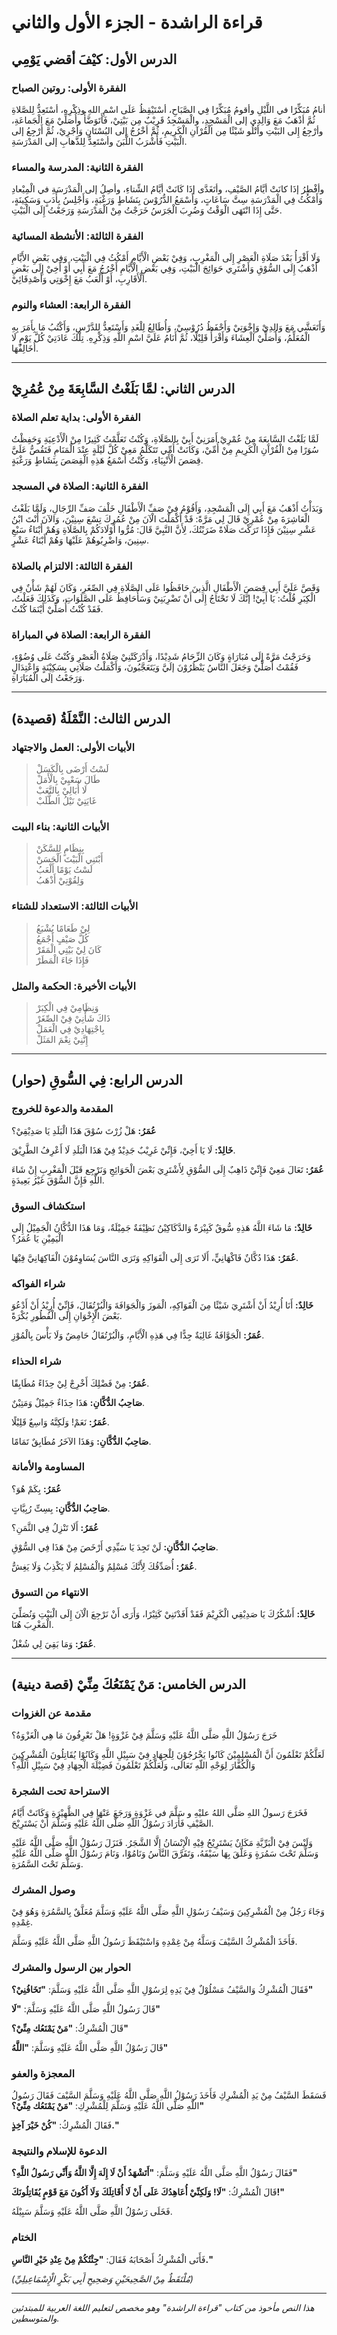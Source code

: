 # قراءة الراشدة - الجزء الأول والثاني

## الدرس الأول: كيْفَ أقضي يَوْمِي

### الفقرة الأولى: روتين الصباح
أنامُ مُبَكِّرًا في اللَّيْلِ وأقومُ مُبَكِّرًا فِي الصَّبَاحِ، أسْتَيْقِظُ عَلَى اسْمِ اللهِ وذِكْرِه، أسْتَعِدُّ لِلصَّلاةِ ثُمَّ أذْهَبُ مَعَ وَالِدِي إلى الْمَسْجِدِ، والْمَسْجِدُ قَرِيْبٌ مِن بَيْتِيْ، فَأَتَوَضَّأُ وأُصَلِّيْ مَعَ الْجَماعَةِ، وأرْجِعُ إِلى البَيْتِ وأتْلُو شَيْئًا مِن الْقُرْآنِ الْكَرِيمِ، ثُمَّ أخْرُجُ إلى البُسْتَانِ وَأجْرِيْ، ثُمَّ أَرْجِعُ إلى الْبَيْتِ فَأَشْرَبُ اللَّبَنَ وأسْتَعِدُّ لِلذَّهابِ إلى المَدْرَسَةِ.

### الفقرة الثانية: المدرسة والمساء
وأفْطِرُ إذَا كانَتْ أيَّامُ الصَّيْفِ، وأتَغَدَّى إذَا كَانَتْ أيَّامُ الشِّتاءِ، وأصِلُ إلى الْمَدْرَسَةِ في الْمِيْعادِ وَأَمْكُثُ فِي الْمَدْرَسَةِ سِتَّ سَاعَاتٍ، وَأَسْمَعُ الدُّرُوْسَ بِنَشَاطٍ وَرَغْبَةٍ، وَأَجْلِسُ بِأَدَبٍ وَسَكِينَةٍ، حَتَّى إِذَا انْتَهَى الْوَقْتُ وَضُرِبَ الْجَرَسُ خَرَجْتُ مِنْ الْمَدْرَسَةِ وَرَجَعْتُ إِلَى الْبَيْتِ.

### الفقرة الثالثة: الأنشطة المسائية
وَلَا أَقْرَأُ بَعْدَ صَلَاةِ الْعَصْرِ إِلَى الْمَغْرِبِ، وَفِيْ بَعْضِ الْأَيَّامِ أَمْكُثُ فِي الْبَيْتِ، وَفِي بَعْضِ الأَيَّامِ أَذْهَبُ إِلَى السُّوْقِ وَأَشْتَرِي حَوَائِجَ الْبَيْتِ، وَفِي بَعْضِ الْأَيَّامِ أَخْرُجُ مَعَ أَبِي أَوْ أَخِيْ إِلَى بَعْضِ الْأَقَارِبِ، أَوْ أَلْعَبُ مَعَ إِخْوَتِي وَأَصْدِقَائِيْ.

### الفقرة الرابعة: العشاء والنوم
وَأَتَعَشَّي مَعَ وَالِدِيْ وَإِخْوَتِيْ وَأَحْفَظُ دُرُوْسِيْ، وَأُطَالِعُ لِلْغَدِ وَأَسْتَعِدُّ لِلدَّرْسِ، وَأَكْتُبُ مَا بِأَمَرَ بِهِ الْمُعَلِّمُ، وَأُصَلِّيْ الْعِشَاءَ وَأَقْرَأُ قَلِيْلًا، ثُمَّ أَنَامُ عَلَيَّ اسْمِ اللَّهِ وَذِكْرِهِ. تِلْكَ عَادَتِيْ كُلَّ يَوْمٍ لَا أُخَالِفُهَا.

---

## الدرس الثاني: لمَّا بَلَغْتُ السَّابِعَةَ مِنْ عُمُرِيْ

### الفقرة الأولى: بداية تعلم الصلاة
لَمَّا بَلَغْتُ السَّابِعَةَ مِنْ عُمْرِيْ أَمَرَنِيْ أَبِيْ بِالصَّلَاةِ، وَكُنْتُ تَعَلَّمْتُ كَثِيرًا مِنْ الْأَدْعِيَةِ وَحَفِظْتُ سُوَرًا مِنْ الْقُرْآنِ الْكَرِيمِ مِنْ أُمِّيْ، وَكَانَتْ أُمِّي تَتَكَلَّمُ مَعِيْ كُلَّ لَيْلَةٍ عِنْدَ الْمَنَامِ فَتَقُصُّ عَلَيَّ قِصَصَ الْأَنْبِيَاءِ، وَكُنْتُ أَسْمَعُ هَذِهِ الْقِصَصَ بِنَشَاطٍ وَرَغْبَةٍ.

### الفقرة الثانية: الصلاة في المسجد
وَبَدَأْتُ أَذْهَبُ مَعَ أَبِي إِلَى الْمَسْجِدِ، وَأَقُوْمُ فِيْ صَفِّ الْأَطْفَالِ خَلْفَ صَفِّ الرِّجَالِ، وَلَمَّا بَلَغْتُ الْعَاشِرَةَ مِنْ عُمْرِيْ قَالَ لِي مَرَّةً: قَدْ أَكْمَلْتَ الْآنَ مِنْ عُمُرِكَ تِسْعَ سِنِيْنَ، وَالآنَ أَنْتَ ابْنُ عَشْرِ سِنِيْنَ فَإِذَا تَرَكْتَ صَلَاةً ضَرَبْتُكَ، لِأَنَّ النَّبِيَّ قَالَ: مُرُّوا أَوْلَادَكُمْ بِالصَّلَاةِ وَهُمْ أَبْنَاءُ سَبْعِ سِنِينَ، وَاضْرِبُوهُمْ عَلَيْهَا وَهُمْ أَبْنَاءُ عَشْرٍ.

### الفقرة الثالثة: الالتزام بالصلاة
وَقَصَّ عَلَيَّ أَبِي قِصَصَ الْأَطْفَالِ الَّذِينَ حَافَظُوا عَلَى الصَّلَاةِ فِي الصِّغَرِ، وَكَانَ لَهُمْ شَأْنٌ فِي الْكِبَرِ قُلْتُ: يَا أَبِيْ! إنَّكَ لَا تَحْتَاجُ إِلَى أَنْ تَضْرِبَنِيْ وَسَأُحَافِظُ عَلَى الصَّلَوَاتِ، وَكَذَلِكَ فَعَلْتُ، فَقَدْ كُنْتُ أُصَلِّيْ أَيْنَمَا كُنْتُ.

### الفقرة الرابعة: الصلاة في المباراة
وَخَرَجْتُ مَرَّةً إِلَى مُبَارَاةٍ وَكَانَ الزِّحَامُ شَدِيْدًا، وَأَدْرَكَتْنِيْ صَلَاةُ الْعَصْرِ وَكُنْتُ عَلَى وُضُوْءٍ، فَقُمْتُ أُصَلِّيْ وَجَعَلَ النَّاسُ يَنْظُرُوْنَ إلَيَّ وَيَتَعَجَّبُونَ، وَأَكْمَلْتُ صَلَاتِي بِسَكِيْنَةٍ وَاعْتِدَالٍ وَرَجَعْتُ إلَى الْمُبَارَاةِ.

---

## الدرس الثالث: النَّمْلَةُ (قصيدة)

### الأبيات الأولى: العمل والاجتهاد
> لَسْتُ أَرْضَى بِالْكَسَلْ  
> طَالَ سَعْيِيْ بِالْأَمَلْ  
> لَا أُبَالِيْ بِالتَّعَبْ  
> غَايَتِيْ نَيْلُ الطَّلَبْ  

### الأبيات الثانية: بناء البيت
> بِنِظَامٍ لِلسَّكَنْ  
> أَبْتَنِي الْبَيْتَ الْحَسَنْ  
> لَسْتُ يَوْمًا أَلْعَبُ  
> وَلِقُوْتِيْ أَذْهَبُ  

### الأبيات الثالثة: الاستعداد للشتاء
> لِيْ طَعَامًا يُشْبَعُ  
> كُلَّ صَيْفٍ أَجْمَعُ  
> كَانَ لِيْ بَيْتِي الْمَقَرْ  
> فَإِذَا جَاءَ الْمَطَرْ  

### الأبيات الأخيرة: الحكمة والمثل
> وَنِظَامِيْ فِي الْكِبَرْ  
> ذَاكَ شَأْنِيْ فِيْ الصِّغَرْ  
> بِاجْتِهَادِيْ فِي الْعَمَلْ  
> إِنَّنِيْ نِعْمَ المَثَلْ  

---

## الدرس الرابع: فِي السُّوقِ (حوار)

### المقدمة والدعوة للخروج
**عُمَرُ:** هَلْ زُرْتَ سُوْقَ هَذَا الْبَلَدِ يَا صَدِيْقِيْ؟

**خَالِدٌ:** لَا يَا أَخِيْ، فَإِنِّيْ غَرِيْبٌ جَدِيْدٌ فِيْ هَذَا الْبَلَدِ لَا أَعْرِفُ الطَّرِيْقَ.

**عُمَرُ:** تَعَالَ مَعِيْ فَإِنِّيْ ذَاهِبٌ إِلَى السُّوْقِ لِأَشْتَرِيَ بَعْضَ الْحَوَائِجِ وَنَرْجِع قَبْلَ الْمَغْرِبِ إِنْ شَاءَ اللَّهِ فَإِنَّ السُّوْقَ غَيْرُ بَعِيدَةٍ.

### استكشاف السوق
**خَالِدٌ:** مَا شَاءَ اللَّهُ هَذِهِ سُّوقٌ كَبِيْرَةٌ وَالدَّكَاكِيْنُ نَظِيْفَةٌ جَمِيْلَةٌ، وَمَا هَذَا الدُّكَّانُ الْجَمِيْلُ إِلَى الْيَمِيْنِ يَا عُمَرُ؟

**عُمَرُ:** هَذَا دُكَّانٌ فَاكْهَانِيٍّ، أَلَا تَرَى إِلَى الْفَوَاكِهِ وَتَرَى النَّاسَ يُسَاوِمُوْنَ الْفَاكِهَانِيَّ فِيْهَا.

### شراء الفواكه
**خَالِدٌ:** أَنَا أُرِيْدُ أَنْ أَشْتَرِيَ شَيْئًا مِنَ الْفَوَاكِهِ، الْمَوزَ وَالْجَوَافَةَ وَالْبُرْتُقَالَ، فَإِنِّيْ أُرِيْدُ أَنْ أَدْعُوَ بَعْضَ الْإِخْوَانِ إِلَى الْفُطُورِ بُكْرَةً.

**عُمَرُ:** الْجَوَّافَةُ غَالِيَةٌ جِدًّا فِي هَذِهِ الْأَيَّامِ، وَالْبُرْتُقَالُ حَامِضٌ وَلَا بَأْسَ بِالْمُوْزِ.

### شراء الحذاء
**عُمَرُ:** مِنْ فَضْلِكَ أَخْرِجْ لِيْ حِذَاءً مُطَابِقًا.

**صَاحِبُ الدُّكَّانِ:** هَذَا حِذَاءٌ جَمِيْلٌ وَمَتِيْنٌ.

**عُمَرُ:** نَعَمْ! وَلَكِنَّهُ وَاسِعٌ قَلِيْلًا.

**صَاحِبُ الدُّكَّانِ:** وَهَذَا الآخَرُ مُطَابِقٌ تَمَامًا.

### المساومة والأمانة
**عُمَرُ:** بِكَمْ هُوَ؟

**صَاحِبُ الدُّكَّانِ:** بِسِتِّ رُبِيَّاتٍ.

**عُمَرُ:** أَلَا تَنْزِلُ فِي الثَّمَنِ؟

**صَاحِبُ الدُّكَّانِ:** لَنْ تَجِدَ يَا سَيِّدِي أَرْخَصَ مِنْ هَذَا فِي السُّوْقِ.

**عُمَرُ:** أُصَدِّقُكَ لِأَنَّكَ مُسْلِمٌ وَالْمُسْلِمُ لَا يَكْذِبُ وَلَا يَغِشُّ.

### الانتهاء من التسوق
**خَالِدٌ:** أَشْكُرُكَ يَا صَدِيْقِي الْكَرِيْمَ فَقَدْ أَفَدْتَنِيْ كَثِيْرًا، وَأَرَى أَنْ نَرْجِعَ الْآنَ إِلَى الْبَيْتِ وَنُصَلِّيَ الْمَغْرِبَ هُنَا.

**عُمَرُ:** وَمَا بَقِيَ لِي شُغْلٌ.

---

## الدرس الخامس: مَنْ يَمْنَعُكَ مِنِّيْ (قصة دينية)

### مقدمة عن الغزوات
خَرَجَ رَسُوْلُ اللَّهِ صَلَّى اللَّهُ عَلَيْهِ وَسَلَّمَ فِيْ غَزْوَةٍ! هَلْ تَعْرِفُونَ مَا هِي الْغَزْوَةُ؟

لَعَلَّكُمْ تَعْلَمُونَ أَنَّ الْمُسْلِمِيْنَ كَانُوا يَخْرُجُوْنَ لِلْجِهَادِ فِيْ سَبِيْلِ اللَّهِ وَكَانُوْا يُقَاتِلُونَ الْمُشْرِكِينَ وَالْكُفَّارَ لِوَجْهِ اللّهِ تَعَالَى، وَلَعَلَّكُمْ تَعْلَمُونَ فَضِيْلَةَ الْجِهَادِ فِيْ سَبِيْلِ اللَّهِ؟

### الاستراحة تحت الشجرة
فَخَرَجَ رَسولُ اللهِ صَلَّى اللهُ عليْهِ و سَلَّمَ في غَزْوَةٍ وَرَجَعَ عَنْهَا فِي الظَّهِيْرَةِ وَكَانَتْ أَيَّامُ الصَّيْفِ فَأَرَادَ رَسُوْلُ اللّهِ صَلَّى اللَّهُ عَلَيْهِ وَسَلَّمَ أَنْ يَسْتَرِيْحَ.

وَلَيْسَ فِيْ الْبَرِّيَّةِ مَكَانٌ يَسْتَرِيْحُ فِيْهِ الْإِنْسَانُ إِلَّا الشَّجَرُ. فَنَزَلَ رَسُوْلُ اللَّهِ صَلَّى اللَّهُ عَلَيْهِ وَسَلَّمَ تَحْتَ سَمُرَةٍ وَعَلَّقَ بِهَا سَيْفَهُ، وَتَفَرَّقَ النَّاسُ وَنَامُوْا، وَنَامَ رَسُوْلُ اللَّهِ صَلَّى اللَّهُ عَلَيْهِ وَسَلَّمَ تَحْتَ السَّمُرَةِ.

### وصول المشرك
وَجَاءَ رَجُلٌ مِنْ الْمُشْرِكِينَ وَسَيْفُ رَسُوْلِ اللَّهِ صَلَّى اللَّهُ عَلَيْهِ وَسَلَّمَ مُعَلَّقٌ بِالسَّمُرَةِ وَهُوَ فِيْ غِمْدِهِ.

فَأَخَذَ الْمُشْرِكُ السَّيْفَ وَسَلَّهُ مِنْ غِمْدِهِ وَاسْتَيْقَظَ رَسُولُ اللَّهِ صَلَّى اللَّهُ عَلَيْهِ وَسَلَّمَ.

### الحوار بين الرسول والمشرك
فَقَالَ الْمُشْرِكُ وَالسَّيْفُ مَسْلُوْلٌ فِيْ يَدِهِ لِرَسُوْلِ اللَّهِ صَلَّى اللَّهُ عَلَيْهِ وَسَلَّمَ: **"تَخَافُنِيْ؟"**

قَالَ رَسُولُ اللَّهِ صَلَّى اللَّهُ عَلَيْهِ وَسَلَّمَ: **"لَا"**

قَالَ الْمُشْرِكُ: **"مَنْ يَمْنَعُك مِنِّيْ؟"**

قَالَ رَسُوْلُ اللَّهِ صَلَّى اللَّهُ عَلَيْهِ وَسَلَّمَ: **"اللَّهُ"**

### المعجزة والعفو
فَسَقَطَ السَّيْفُ مِنْ يَدِ الْمُشْرِكِ فَأَخَذَ رَسُوْلُ اللَّهِ صَلَّى اللَّهُ عَلَيْهِ وَسَلَّمَ السَّيْفَ فَقَالَ رَسُولُ اللَّهِ صَلَّى اللَّهُ عَلَيْهِ وَسَلَّمَ لِلْمُشْرِكِ: **"مَنْ يَمْنَعُك مِنِّيْ؟"**

فَقَالَ الْمُشْرِكُ: **"كُنْ خَيْرَ آخِذٍ."**

### الدعوة للإسلام والنتيجة
فَقَالَ رَسُوْلُ اللَّهِ صَلَّى اللَّهُ عَلَيْهِ وَسَلَّمَ: **"أَتَشْهَدُ أَنْ لَا إِلَهَ إِلَّا اللَّهُ وَأَنِّي رَسُولُ اللَّهِ؟"**

قَالَ الْمُشْرِكُ: **"لَا! وَلَكِنِّيْ أُعَاهِدُكَ عَلَى أَنْ لَا أُقَاتِلَكَ وَلَا أَكُونَ مَعَ قَوْمٍ يُقَاتِلُونَكَ!"**

فَخَلَى رَسُوْلُ اللَّهِ صَلَّى اللَّهُ عَلَيْهِ وَسَلَّمَ سَبِيْلَهُ.

### الختام
فَأَتَى الْمُشْرِكُ أَصْحَابَهُ فَقَالَ: **"جِئْتُكُمْ مِنْ عِنْدِ خَيْرِ النَّاسِ."**

*(مُلْتَقَطٌ مِنْ الصَّحِيحَيْنِ وَصَحِيحِ أَبِي بَكْرٍ الْإِسْمَاعِيلِيِّ)*

---

*هذا النص مأخوذ من كتاب "قراءة الراشدة" وهو مخصص لتعليم اللغة العربية للمبتدئين والمتوسطين.*